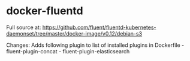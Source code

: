 # docker-fluentd

Full source at:
  https://github.com/fluent/fluentd-kubernetes-daemonset/tree/master/docker-image/v0.12/debian-s3

Changes:
  Adds following plugin to list of installed plugins in Dockerfile
    - fluent-plugin-concat
    - fluent-plugin-elasticsearch
